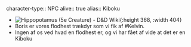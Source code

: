 character-type:: NPC
alive:: true
alias:: Kiboku

- ![Hippopotamus (5e Creature) - D&D Wiki](https://upload.wikimedia.org/wikipedia/commons/thumb/9/98/Hippo_at_dawn.jpg/640px-Hippo_at_dawn.jpg){:height 368, :width 404}
- Boris er vores flodhest trækdyr som vi fik af #Kelvin.
- Ingen af os ved hvad en flodhest er, og vi har fået af vide at det er en Kiboku